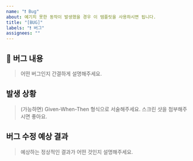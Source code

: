 ```yaml
---
name: "❗️ Bug"
about: 예기치 못한 동작이 발생했을 경우 이 템플릿을 사용하시면 됩니다.
title: "[BUG]"
labels: "❗ 버그"
assignees: ""
---
```


## 🐛 버그 내용

> 어떤 버그인지 간결하게 설명해주세요.

## 발생 상황

> (가능하면) Given-When-Then 형식으로 서술해주세요.
> 스크린 샷을 첨부해주시면 좋아요.

## 버그 수정 예상 결과

> 예상하는 정상적인 결과가 어떤 것인지 설명해주세요.
